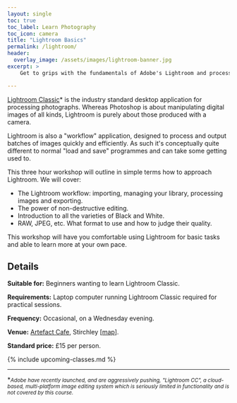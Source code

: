 ```yaml
---
layout: single
toc: true
toc_label: Learn Photography
toc_icon: camera
title: "Lightroom Basics"
permalink: /lightroom/
header:
  overlay_image: /assets/images/lightroom-banner.jpg
excerpt: >
    Get to grips with the fundamentals of Adobe's Lightroom and process your photos to perfection.

---
```


[Lightroom Classic](https://www.adobe.com/uk/products/photoshop-lightroom-classic.html)* is the industry standard desktop application for processing photographs. Whereas Photoshop is about manipulating digital images of all kinds, Lightroom is purely about those produced with a camera. 

Lightroom is also a "workflow" application, designed to process and output batches of images quickly and efficiently. As such it's conceptually quite different to normal "load and save" programmes and can take some getting used to. 

This three hour workshop will outline in simple terms how to approach Lightroom. We will cover:

- The Lightroom workflow: importing, managing your library, processing images and exporting. 
- The power of non-destructive editing. 
- Introduction to all the varieties of Black and White.
- RAW, JPEG, etc. What format to use and how to judge their quality. 

This workshop will have you comfortable using Lightroom for basic tasks and able to learn more at your own pace.

## Details


**Suitable for:** Beginners wanting to learn Lightroom Classic.

**Requirements:** Laptop computer running Lightroom Classic required for practical sessions. 

**Frequency:** Occasional, on a Wednesday evening.

**Venue:** [Artefact Cafe](https://www.artefactstirchley.co.uk), Stirchley [[map](https://goo.gl/maps/nMYw9rZ7ETL2)].

**Standard price:** £15 per person.


{% include upcoming-classes.md %}


***
**<small>Adobe have recently launched, and are aggressively pushing, "Lightroom CC", a cloud-based, multi-platform image editing system which is seriously limited in functionality and is not covered by this course.</small>*
